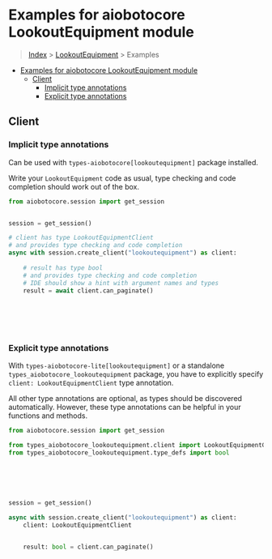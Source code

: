 <a id="examples-for-aiobotocore-lookoutequipment-module"></a>

# Examples for aiobotocore LookoutEquipment module

> [Index](../README.md) > [LookoutEquipment](./README.md) > Examples

- [Examples for aiobotocore LookoutEquipment module](#examples-for-aiobotocore-lookoutequipment-module)
  - [Client](#client)
    - [Implicit type annotations](#implicit-type-annotations)
    - [Explicit type annotations](#explicit-type-annotations)

<a id="client"></a>

## Client

<a id="implicit-type-annotations"></a>

### Implicit type annotations

Can be used with `types-aiobotocore[lookoutequipment]` package installed.

Write your `LookoutEquipment` code as usual, type checking and code completion
should work out of the box.

```python
from aiobotocore.session import get_session


session = get_session()

# client has type LookoutEquipmentClient
# and provides type checking and code completion
async with session.create_client("lookoutequipment") as client:
    
    # result has type bool
    # and provides type checking and code completion
    # IDE should show a hint with argument names and types
    result = await client.can_paginate()
    

    

    
```

<a id="explicit-type-annotations"></a>

### Explicit type annotations

With `types-aiobotocore-lite[lookoutequipment]` or a standalone
`types_aiobotocore_lookoutequipment` package, you have to explicitly specify
`client: LookoutEquipmentClient` type annotation.

All other type annotations are optional, as types should be discovered
automatically. However, these type annotations can be helpful in your functions
and methods.

```python
from aiobotocore.session import get_session

from types_aiobotocore_lookoutequipment.client import LookoutEquipmentClient
from types_aiobotocore_lookoutequipment.type_defs import bool






session = get_session()

async with session.create_client("lookoutequipment") as client:
    client: LookoutEquipmentClient

    
    result: bool = client.can_paginate()
    

    

    
```
